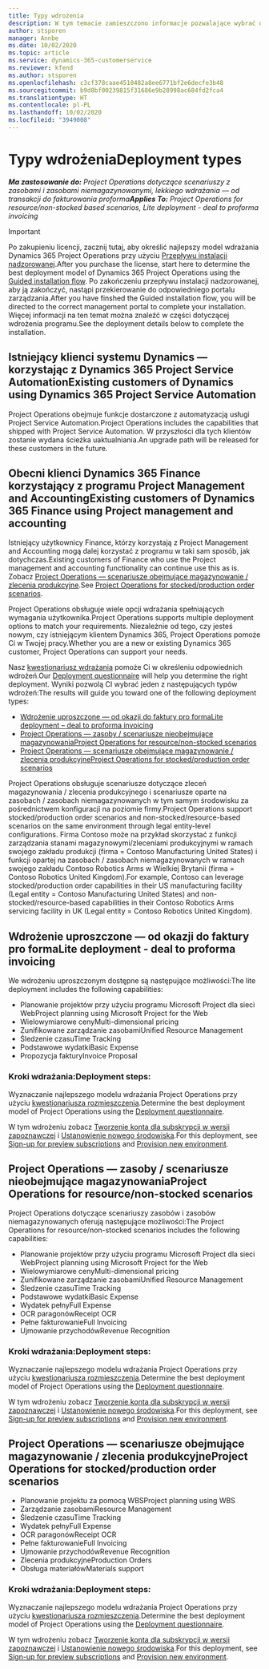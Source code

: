 ```yaml
---
title: Typy wdrożenia
description: W tym temacie zamieszczono informacje pozwalające wybrać odpowiedni typ wdrożenia Project Operations dla Twojej firmy.
author: stsporen
manager: Annbe
ms.date: 10/02/2020
ms.topic: article
ms.service: dynamics-365-customerservice
ms.reviewer: kfend
ms.author: stsporen
ms.openlocfilehash: c3cf378caae4510482a8ee6771bf2e6decfe3b48
ms.sourcegitcommit: b9d8bf00239815f31686e9b28998ac684fd2fca4
ms.translationtype: HT
ms.contentlocale: pl-PL
ms.lasthandoff: 10/02/2020
ms.locfileid: "3949008"
---
```

# <a name="deployment-types"></a><span data-ttu-id="04bf2-103">Typy wdrożenia</span><span class="sxs-lookup"><span data-stu-id="04bf2-103">Deployment types</span></span>

<span data-ttu-id="04bf2-104">_**Ma zastosowanie do:** Project Operations dotyczące scenariuszy z zasobami i zasobami niemagazynowanymi, lekkiego wdrażania — od transakcji do fakturowania proforma_</span><span class="sxs-lookup"><span data-stu-id="04bf2-104">_**Applies To:** Project Operations for resource/non-stocked based scenarios, Lite deployment - deal to proforma invoicing_</span></span>

> [!IMPORTANT]
> <span data-ttu-id="04bf2-105">Po zakupieniu licencji, zacznij tutaj, aby określić najlepszy model wdrażania Dynamics 365 Project Operations przy użyciu [Przepływu instalacji nadzorowanej](https://aka.ms/provisionprojectoperations).</span><span class="sxs-lookup"><span data-stu-id="04bf2-105">After you purchase the license, start here to determine the best deployment model of Dynamics 365 Project Operations using the [Guided installation flow](https://aka.ms/provisionprojectoperations).</span></span>
> <span data-ttu-id="04bf2-106">Po zakończeniu przepływu instalacji nadzorowanej, aby ją zakończyć, nastąpi przekierowanie do odpowiedniego portalu zarządzania.</span><span class="sxs-lookup"><span data-stu-id="04bf2-106">After you have finshed the Guided installation flow, you will be directed to the correct management portal to complete your installation.</span></span> <span data-ttu-id="04bf2-107">Więcej informacji na ten temat można znaleźć w części dotyczącej wdrożenia programu.</span><span class="sxs-lookup"><span data-stu-id="04bf2-107">See the deployment details below to complete the installation.</span></span>


## <a name="existing-customers-of-dynamics-using-dynamics-365-project-service-automation"></a><span data-ttu-id="04bf2-108">Istniejący klienci systemu Dynamics — korzystając z Dynamics 365 Project Service Automation</span><span class="sxs-lookup"><span data-stu-id="04bf2-108">Existing customers of Dynamics using Dynamics 365 Project Service Automation</span></span>
<span data-ttu-id="04bf2-109">Project Operations obejmuje funkcje dostarczone z automatyzacją usługi Project Service Automation.</span><span class="sxs-lookup"><span data-stu-id="04bf2-109">Project Operations includes the capabilities that shipped with Project Service Automation.</span></span> <span data-ttu-id="04bf2-110">W przyszłości dla tych klientów zostanie wydana ścieżka uaktualniania.</span><span class="sxs-lookup"><span data-stu-id="04bf2-110">An upgrade path will be released for these customers in the future.</span></span>

## <a name="existing-customers-of-dynamics-365-finance-using-project-management-and-accounting"></a><span data-ttu-id="04bf2-111">Obecni klienci Dynamics 365 Finance korzystający z programu Project Management and Accounting</span><span class="sxs-lookup"><span data-stu-id="04bf2-111">Existing customers of Dynamics 365 Finance using Project management and accounting</span></span> 

<span data-ttu-id="04bf2-112">Istniejący użytkownicy Finance, którzy korzystają z Project Management and Accounting mogą dalej korzystać z programu w taki sam sposób, jak dotychczas.</span><span class="sxs-lookup"><span data-stu-id="04bf2-112">Existing customers of Finance who use the Project management and accounting functionality can continue use this as is.</span></span> <span data-ttu-id="04bf2-113">Zobacz [Project Operations — scenariusze obejmujące magazynowanie / zlecenia produkcyjne](#pma).</span><span class="sxs-lookup"><span data-stu-id="04bf2-113">See [Project Operations for stocked/production order scenarios](#pma).</span></span>

<span data-ttu-id="04bf2-114">Project Operations obsługuje wiele opcji wdrażania spełniających wymagania użytkownika.</span><span class="sxs-lookup"><span data-stu-id="04bf2-114">Project Operations supports multiple deployment options to match your requirements.</span></span> <span data-ttu-id="04bf2-115">Niezależnie od tego, czy jesteś nowym, czy istniejącym klientem Dynamics 365, Project Operations pomoże Ci w Twojej pracy.</span><span class="sxs-lookup"><span data-stu-id="04bf2-115">Whether you are a new or existing Dynamics 365 customer, Project Operations can support your needs.</span></span>

<span data-ttu-id="04bf2-116">Nasz [kwestionariusz wdrażania](https://aka.ms/provisionprojectoperations) pomoże Ci w określeniu odpowiednich wdrożeń.</span><span class="sxs-lookup"><span data-stu-id="04bf2-116">Our [Deployment questionnaire](https://aka.ms/provisionprojectoperations) will help you determine the right deployment.</span></span> <span data-ttu-id="04bf2-117">Wyniki pozwolą CI wybrać jeden z następujących typów wdrożeń:</span><span class="sxs-lookup"><span data-stu-id="04bf2-117">The results will guide you toward one of the following deployment types:</span></span>

- [<span data-ttu-id="04bf2-118">Wdrożenie uproszczone — od okazji do faktury pro forma</span><span class="sxs-lookup"><span data-stu-id="04bf2-118">Lite deployment – deal to proforma invoicing</span></span>](#lite)
- [<span data-ttu-id="04bf2-119">Project Operations — zasoby / scenariusze nieobejmujące magazynowania</span><span class="sxs-lookup"><span data-stu-id="04bf2-119">Project Operations for resource/non-stocked scenarios</span></span>](#integrated)
- [<span data-ttu-id="04bf2-120">Project Operations — scenariusze obejmujące magazynowanie / zlecenia produkcyjne</span><span class="sxs-lookup"><span data-stu-id="04bf2-120">Project Operations for stocked/production order scenarios</span></span>](#pma)

<span data-ttu-id="04bf2-121">Project Operations obsługuje scenariusze dotyczące zleceń magazynowania / zlecenia produkcyjnego i scenariusze oparte na zasobach / zasobach niemagazynowanych w tym samym środowisku za pośrednictwem konfiguracji na poziomie firmy.</span><span class="sxs-lookup"><span data-stu-id="04bf2-121">Project Operations support stocked/production order scenarios and non-stocked/resource-based scenarios on the same environment through legal entity-level configurations.</span></span> <span data-ttu-id="04bf2-122">Firma Contoso może na przykład skorzystać z funkcji zarządzania stanami magazynowymi/zleceniami produkcyjnymi w ramach swojego zakładu produkcji (firma = Contoso Manufacturing United States) i funkcji opartej na zasobach / zasobach niemagazynowanych w ramach swojego zakładu Contoso Robotics Arms w Wielkiej Brytanii (firma = Contoso Robotics United Kingdom).</span><span class="sxs-lookup"><span data-stu-id="04bf2-122">For example, Contoso can leverage stocked/production order capabilities in their US manufacturing facility (Legal entity = Contoso Manufacturing United States) and non-stocked/resource-based capabilities in their Contoso Robotics Arms servicing facility in UK (Legal entity = Contoso Robotics United Kingdom).</span></span>

## <a name="a-namelitelite-deployment---deal-to-proforma-invoicing"></a><span data-ttu-id="04bf2-123"><a name="lite"><a/>Wdrożenie uproszczone — od okazji do faktury pro forma</span><span class="sxs-lookup"><span data-stu-id="04bf2-123"><a name="lite"><a/>Lite deployment - deal to proforma invoicing</span></span>
<span data-ttu-id="04bf2-124">We wdrożeniu uproszczonym dostępne są następujące możliwości:</span><span class="sxs-lookup"><span data-stu-id="04bf2-124">The lite deployment includes the following capabilities:</span></span>

- <span data-ttu-id="04bf2-125">Planowanie projektów przy użyciu programu Microsoft Project dla sieci Web</span><span class="sxs-lookup"><span data-stu-id="04bf2-125">Project planning using Microsoft Project for the Web</span></span>
- <span data-ttu-id="04bf2-126">Wielowymiarowe ceny</span><span class="sxs-lookup"><span data-stu-id="04bf2-126">Multi-dimensional pricing</span></span>
- <span data-ttu-id="04bf2-127">Zunifikowane zarządzanie zasobami</span><span class="sxs-lookup"><span data-stu-id="04bf2-127">Unified Resource Management</span></span>
- <span data-ttu-id="04bf2-128">Śledzenie czasu</span><span class="sxs-lookup"><span data-stu-id="04bf2-128">Time Tracking</span></span>
- <span data-ttu-id="04bf2-129">Podstawowe wydatki</span><span class="sxs-lookup"><span data-stu-id="04bf2-129">Basic Expense</span></span>
- <span data-ttu-id="04bf2-130">Propozycja faktury</span><span class="sxs-lookup"><span data-stu-id="04bf2-130">Invoice Proposal</span></span>

### <a name="deployment-steps"></a><span data-ttu-id="04bf2-131">Kroki wdrażania:</span><span class="sxs-lookup"><span data-stu-id="04bf2-131">Deployment steps:</span></span>
<span data-ttu-id="04bf2-132">Wyznaczanie najlepszego modelu wdrażania Project Operations przy użyciu [kwestionariusza rozmieszczenia](https://aka.ms/provisionprojectoperations).</span><span class="sxs-lookup"><span data-stu-id="04bf2-132">Determine the best deployment model of Project Operations using the [Deployment questionnaire](https://aka.ms/provisionprojectoperations).</span></span>

<span data-ttu-id="04bf2-133">W tym wdrożeniu zobacz [Tworzenie konta dla subskrypcji w wersji zapoznawczej](lite-preview-subscription-sign-up.md) i [Ustanowienie nowego środowiska](lite-deployment.md).</span><span class="sxs-lookup"><span data-stu-id="04bf2-133">For this deployment, see [Sign-up for preview subscriptions](lite-preview-subscription-sign-up.md) and [Provision new environment](lite-deployment.md).</span></span> 


## <a name="a-nameintegratedproject-operations-for-resourcenon-stocked-scenarios"></a><span data-ttu-id="04bf2-134"><a name="integrated"><a/>Project Operations — zasoby / scenariusze nieobejmujące magazynowania</span><span class="sxs-lookup"><span data-stu-id="04bf2-134"><a name="integrated"><a/>Project Operations for resource/non-stocked scenarios</span></span>
<span data-ttu-id="04bf2-135">Project Operations dotyczące scenariuszy zasobów i zasobów niemagazynowanych oferują następujące możliwości:</span><span class="sxs-lookup"><span data-stu-id="04bf2-135">The Project Operations for resource/non-stocked scenarios includes the following capabilities:</span></span>
  
- <span data-ttu-id="04bf2-136">Planowanie projektów przy użyciu programu Microsoft Project dla sieci Web</span><span class="sxs-lookup"><span data-stu-id="04bf2-136">Project planning using Microsoft Project for the Web</span></span>
- <span data-ttu-id="04bf2-137">Wielowymiarowe ceny</span><span class="sxs-lookup"><span data-stu-id="04bf2-137">Multi-dimensional pricing</span></span>
- <span data-ttu-id="04bf2-138">Zunifikowane zarządzanie zasobami</span><span class="sxs-lookup"><span data-stu-id="04bf2-138">Unified Resource Management</span></span>
- <span data-ttu-id="04bf2-139">Śledzenie czasu</span><span class="sxs-lookup"><span data-stu-id="04bf2-139">Time Tracking</span></span>
- <span data-ttu-id="04bf2-140">Podstawowe wydatki</span><span class="sxs-lookup"><span data-stu-id="04bf2-140">Basic Expense</span></span>
- <span data-ttu-id="04bf2-141">Wydatek pełny</span><span class="sxs-lookup"><span data-stu-id="04bf2-141">Full Expense</span></span>
- <span data-ttu-id="04bf2-142">OCR paragonów</span><span class="sxs-lookup"><span data-stu-id="04bf2-142">Receipt OCR</span></span>
- <span data-ttu-id="04bf2-143">Pełne fakturowanie</span><span class="sxs-lookup"><span data-stu-id="04bf2-143">Full Invoicing</span></span>
- <span data-ttu-id="04bf2-144">Ujmowanie przychodów</span><span class="sxs-lookup"><span data-stu-id="04bf2-144">Revenue Recognition</span></span>

### <a name="deployment-steps"></a><span data-ttu-id="04bf2-145">Kroki wdrażania:</span><span class="sxs-lookup"><span data-stu-id="04bf2-145">Deployment steps:</span></span>
<span data-ttu-id="04bf2-146">Wyznaczanie najlepszego modelu wdrażania Project Operations przy użyciu [kwestionariusza rozmieszczenia](https://aka.ms/provisionprojectoperations).</span><span class="sxs-lookup"><span data-stu-id="04bf2-146">Determine the best deployment model of Project Operations using the [Deployment questionnaire](https://aka.ms/provisionprojectoperations).</span></span>

<span data-ttu-id="04bf2-147">W tym wdrożeniu zobacz [Tworzenie konta dla subskrypcji w wersji zapoznawczej](resource-sign-up-preview-subscription.md) i [Ustanowienie nowego środowiska](resource-provision-new-environment.md).</span><span class="sxs-lookup"><span data-stu-id="04bf2-147">For this deployment, see [Sign-up for preview subscriptions](resource-sign-up-preview-subscription.md) and [Provision new environment](resource-provision-new-environment.md).</span></span> 


## <a name="project-operations-for-stockedproduction-order-scenarios"></a><a name="pma"></a><span data-ttu-id="04bf2-148">Project Operations — scenariusze obejmujące magazynowanie / zlecenia produkcyjne</span><span class="sxs-lookup"><span data-stu-id="04bf2-148">Project Operations for stocked/production order scenarios</span></span>

- <span data-ttu-id="04bf2-149">Planowanie projektu za pomocą WBS</span><span class="sxs-lookup"><span data-stu-id="04bf2-149">Project planning using WBS</span></span>
- <span data-ttu-id="04bf2-150">Zarządzanie zasobami</span><span class="sxs-lookup"><span data-stu-id="04bf2-150">Resource Management</span></span>
- <span data-ttu-id="04bf2-151">Śledzenie czasu</span><span class="sxs-lookup"><span data-stu-id="04bf2-151">Time Tracking</span></span>
- <span data-ttu-id="04bf2-152">Wydatek pełny</span><span class="sxs-lookup"><span data-stu-id="04bf2-152">Full Expense</span></span>
- <span data-ttu-id="04bf2-153">OCR paragonów</span><span class="sxs-lookup"><span data-stu-id="04bf2-153">Receipt OCR</span></span>
- <span data-ttu-id="04bf2-154">Pełne fakturowanie</span><span class="sxs-lookup"><span data-stu-id="04bf2-154">Full Invoicing</span></span>
- <span data-ttu-id="04bf2-155">Ujmowanie przychodów</span><span class="sxs-lookup"><span data-stu-id="04bf2-155">Revenue Recognition</span></span>
- <span data-ttu-id="04bf2-156">Zlecenia produkcyjne</span><span class="sxs-lookup"><span data-stu-id="04bf2-156">Production Orders</span></span>
- <span data-ttu-id="04bf2-157">Obsługa materiałów</span><span class="sxs-lookup"><span data-stu-id="04bf2-157">Materials support</span></span>

### <a name="deployment-steps"></a><span data-ttu-id="04bf2-158">Kroki wdrażania:</span><span class="sxs-lookup"><span data-stu-id="04bf2-158">Deployment steps:</span></span>
<span data-ttu-id="04bf2-159">Wyznaczanie najlepszego modelu wdrażania Project Operations przy użyciu [kwestionariusza rozmieszczenia](https://aka.ms/provisionprojectoperations).</span><span class="sxs-lookup"><span data-stu-id="04bf2-159">Determine the best deployment model of Project Operations using the [Deployment questionnaire](https://aka.ms/provisionprojectoperations).</span></span>

<span data-ttu-id="04bf2-160">W tym wdrożeniu zobacz [Tworzenie konta dla subskrypcji w wersji zapoznawczej](https://docs.microsoft.com/dynamics365/fin-ops-core/dev-itpro/dev-tools/sign-up-preview-subscription?toc=/dynamics365/finance/toc.json) i [Ustanowienie nowego środowiska](https://docs.microsoft.com/dynamics365/fin-ops-core/dev-itpro/deployment/deploy-demo-environment?toc=/dynamics365/finance/toc.json).</span><span class="sxs-lookup"><span data-stu-id="04bf2-160">For this deployment, see [Sign-up for preview subscriptions](https://docs.microsoft.com/dynamics365/fin-ops-core/dev-itpro/dev-tools/sign-up-preview-subscription?toc=/dynamics365/finance/toc.json) and [Provision new environment](https://docs.microsoft.com/dynamics365/fin-ops-core/dev-itpro/deployment/deploy-demo-environment?toc=/dynamics365/finance/toc.json).</span></span> 



